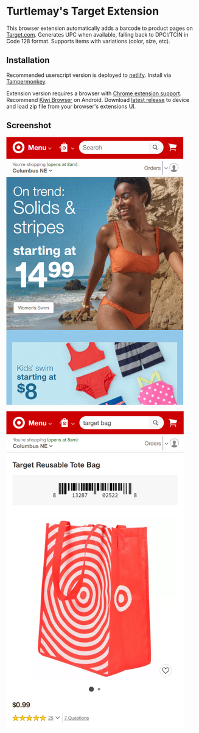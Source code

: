 # Turtlemay's Target Extension

This browser extension automatically adds a barcode to product pages on [Target.com](https://target.com). Generates UPC when available, falling back to DPCI/TCIN in Code 128 format. Supports items with variations (color, size, etc).

## Installation

Recommended userscript version is deployed to [netlify](https://turtlemay-target-web.netlify.app/turtlemay-target.user.js). Install via [Tampermonkey](https://www.tampermonkey.net/).

Extension version requires a browser with [Chrome extension support](https://developer.chrome.com/docs/multidevice/faq/#does-chrome-for-android-support-apps-and-extensions). Recommend [Kiwi Browser](https://play.google.com/store/apps/details?id=com.kiwibrowser.browser) on Android.
Download [latest release](https://github.com/turtlemay-target/turtlemay-target/releases) to device and load zip file from your browser's extensions UI.

## Screenshot

![](/capture.gif)

![screenshot](/screenshot.png)
